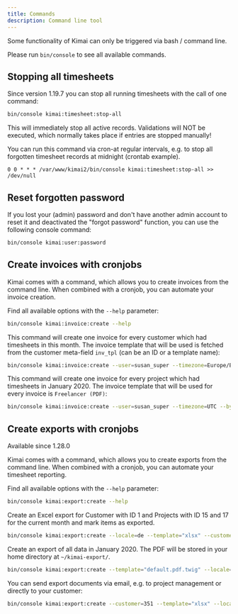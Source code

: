 ```yaml
---
title: Commands
description: Command line tool
---
```


Some functionality of Kimai can only be triggered via bash / command line.

Please run `bin/console` to see all available commands. 

## Stopping all timesheets

Since version 1.19.7 you can stop all running timesheets with the call of one command:

```bash
bin/console kimai:timesheet:stop-all
```

This will immediately stop all active records. Validations will NOT be executed, which normally takes place if entries are stopped manually! 

You can run this command via cron-at regular intervals, e.g. to stop all forgotten timesheet records at midnight (crontab example).
```
0 0 * * * /var/www/kimai2/bin/console kimai:timesheet:stop-all >> /dev/null
```

## Reset forgotten password

If you lost your (admin) password and don't have another admin account to reset it and deactivated the "forgot password" function,
you can use the following console command:

```bash
bin/console kimai:user:password
```


## Create invoices with cronjobs

Kimai comes with a command, which allows you to create invoices from the command line.
When combined with a cronjob, you can automate your invoice creation.

Find all available options with the `--help` parameter:
```bash
bin/console kimai:invoice:create --help 
```

This command will create one invoice for every customer which had timesheets in this month.
The invoice template that will be used is fetched from the customer meta-field `inv_tpl` (can be an ID or a template name):
```bash
bin/console kimai:invoice:create --user=susan_super --timezone=Europe/Berlin --by-customer --template-meta=inv_tpl 
```

This command will create one invoice for every project which had timesheets in January 2020.
The invoice template that will be used for every invoice is `Freelancer (PDF)`:
```bash
bin/console kimai:invoice:create --user=susan_super --timezone=UTC --by-project --template="Freelancer (PDF)" --start=2020-01-02 --end=2020-01-31
```

## Create exports with cronjobs

Available since 1.28.0

Kimai comes with a command, which allows you to create exports from the command line.
When combined with a cronjob, you can automate your timesheet reporting.

Find all available options with the `--help` parameter:
```bash
bin/console kimai:export:create --help 
```

Create an Excel export for Customer with ID 1 and Projects with ID 15 and 17 for the current month and mark items as exported.
```bash
bin/console kimai:export:create --locale=de --template="xlsx" --customer=1 --project=15 --project=17 --set-exported
```

Create an export of all data in January 2020. The PDF will be stored in your home directory at `~/kimai-export/`.
```bash
bin/console kimai:export:create --template="default.pdf.twig" --locale=es --directory=~/kimai-export/ --start="2020-01-01" --end="2020-01-31"
```

You can send export documents via email, e.g. to project management or directly to your customer:
```bash
bin/console kimai:export:create --customer=351 --template="xlsx" --locale=en --email=pm@example.com --email=customer@example.com --subject="Timesheet report" --body="Your monthly report is attached"
```
